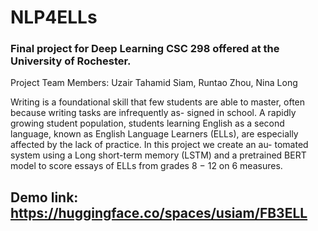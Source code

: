 # NLP4ELLs
### Final project for Deep Learning CSC 298 offered at the University of Rochester.

Project Team Members: Uzair Tahamid Siam, Runtao Zhou, Nina Long

Writing is a foundational skill that few students are able
to master, often because writing tasks are infrequently as-
signed in school. A rapidly growing student population,
students learning English as a second language, known as
English Language Learners (ELLs), are especially affected
by the lack of practice. In this project we create an au-
tomated system using a Long short-term memory (LSTM)
and a pretrained BERT model to score essays of ELLs from
grades 8 − 12 on 6 measures.

## Demo link: https://huggingface.co/spaces/usiam/FB3ELL

